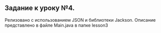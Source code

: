 ## Задание к уроку №4.

Релизовано с использованием JSON и библиотеки Jackson.
Описание представлено в файле Main.java в папке lesson3
